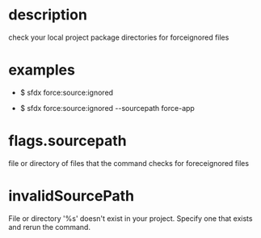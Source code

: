 # description

check your local project package directories for forceignored files

# examples

- $ sfdx force:source:ignored

- $ sfdx force:source:ignored --sourcepath force-app

# flags.sourcepath

file or directory of files that the command checks for foreceignored files

# invalidSourcePath

File or directory '%s' doesn't exist in your project. Specify one that exists and rerun the command.
